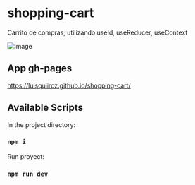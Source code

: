 # shopping-cart

Carrito de compras, utilizando useId, useReducer, useContext

![image](https://user-images.githubusercontent.com/93633867/228369876-7b677bb4-bc74-4bbd-be96-5a9337d8da54.png)

## App gh-pages

https://luisquiiroz.github.io/shopping-cart/

## Available Scripts

In the project directory:

### `npm i`

Run proyect:

### `npm run dev`
